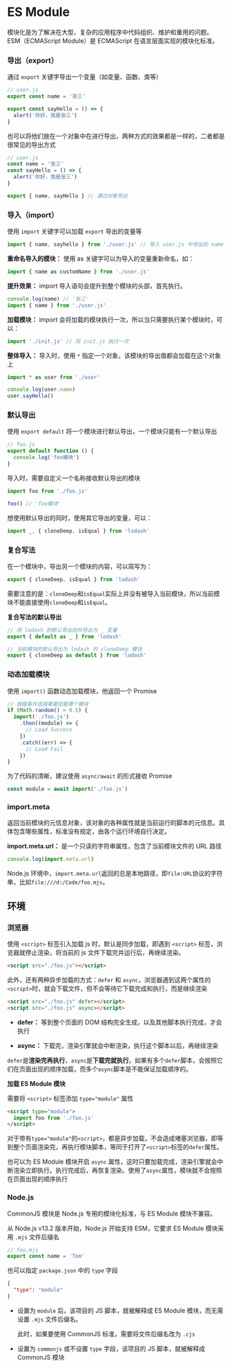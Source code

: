 # ES Module

模块化是为了解决在大型、复杂的应用程序中代码组织、维护和重用的问题。ESM（ECMAScript Module）是 ECMAScript 在语言层面实现的模块化标准。

### 导出（export）

通过 `export` 关键字导出一个变量（如变量、函数、类等）

```js
// user.js
export const name = '张三'

export const sayHello = () => {
  alert('你好，我是张三')
}
```

也可以将他们放在一个对象中在进行导出，两种方式的效果都是一样的，二者都是很常见的导出方式

```js
// user.js
const name = '张三'
const sayHello = () => {
  alert('你好，我是张三')
}

export { name, sayHello } // 通过对象导出
```

### 导入（import）

使用 `import` 关键字可以加载 `export` 导出的变量等

```js
import { name, sayhello } from './user.js' // 导入 user.js 中导出的 name 变量
```

**重命名导入的模块：** 使用 as 关键字可以为导入的变量重新命名，如：

```js
import { name as customName } from './user.js'
```

**提升效果：** import 导入语句会提升到整个模块的头部，首先执行。

```js
console.log(name) // '张三'
import { name } from './user.js'
```

**加载模块：** import 会将加载的模块执行一次，所以当只需要执行某个模块时，可以：

```js
import './init.js' // 将 init.js 执行一次
```

**整体导入：** 导入时，使用 `*` 指定一个对象，该模块的导出值都会加载在这个对象上

```js
import * as user from './user'

console.log(user.name)
user.sayHello()
```

### 默认导出

使用 `export default` 将一个模块进行默认导出，一个模块只能有一个默认导出

```js
// foo.js
export default function () {
  console.log('foo模块')
}
```

导入时，需要自定义一个名称接收默认导出的模块

```js
import foo from './foo.js'

foo() // 'foo模块'
```

想使用默认导出的同时，使用其它导出的变量，可以：

```js
import _, { cloneDeep, isEqual } from 'lodash'
```

### 复合写法

在一个模块中，导出另一个模块的内容，可以简写为：

```js
export { cloneDeep, isEqual } from 'lodash'
```

需要注意的是：`cloneDeep`和`isEqual`实际上并没有被导入当前模块，所以当前模块不能直接使用`cloneDeep`和`isEqual`。

**复合写法的默认导出**

```js
// 将 lodash 的默认导出向外导出为 _ 变量
export { default as _ } from 'lodash'

// 当前模块的默认导出为 lodash 的 cloneDeep 模块
export { cloneDeep as default } from 'lodash'
```

### 动态加载模块

使用 `import()` 函数动态加载模块，他返回一个 Promise

```js
// 根据条件选择需要加载哪个模块
if (Math.random() > 0.5) {
  import('./foo.js')
    .then((module) => {
      // Load Success
    })
    .catch((err) => {
      // Load Fail
    })
}
```

为了代码的清晰，建议使用 `async/await` 的形式接收 Promise

```js
const module = await import('./foo.js')
```

### import.meta

返回当前模块的元信息对象，该对象的各种属性就是当前运行的脚本的元信息。具体包含哪些属性，标准没有规定，由各个运行环境自行决定。

**import.meta.url：** 是一个只读的字符串属性，包含了当前模块文件的 URL 路径

```js
console.log(import.meta.url)
```

Node.js 环境中，`import.meta.url`返回的总是本地路径，即`file:URL`协议的字符串，比如`file:///d:/Code/foo.mjs`。

## 环境

### 浏览器

使用 `<script>` 标签引入加载 js 时，默认是同步加载，即遇到 `<script>` 标签，浏览器就停止渲染，将当前的 js 文件下载完并运行后，再继续渲染。

```html
<script src="./foo.js"></script>
```

此外，还有两种异步加载的方式：`defer` 和 `async`，浏览器遇到这两个属性的`<script>`时，就会下载文件，但不会等待它下载完成和执行，而是继续渲染

```html
<script src="./foo.js" defer></script>
<script src="./foo.js" async></script>
```

- **defer：** 等到整个页面的 DOM 结构完全生成，以及其他脚本执行完成，才会执行

- **async：** 下载完，渲染引擎就会中断渲染，执行这个脚本以后，再继续渲染

`defer`是**渲染完再执行**，`async`是**下载完就执行**。如果有多个`defer`脚本，会按照它们在页面出现的顺序加载，而多个`async`脚本是不能保证加载顺序的。

**加载 ES Module 模块**

需要将 `<script>` 标签添加 `type="module"` 属性

```html
<script type="module">
  import foo from './foo.js'
</script>
```

对于带有`type="module"`的`<script>`，都是异步加载，不会造成堵塞浏览器，即等到整个页面渲染完，再执行模块脚本，等同于打开了`<script>`标签的`defer`属性。

也可以为 ES Module 模块开启 `async` 属性，这时只要加载完成，渲染引擎就会中断渲染立即执行。执行完成后，再恢复渲染。使用了`async`属性，模块就不会按照在页面出现的顺序执行

### Node.js

CommonJS 模块是 Node.js 专用的模块化标准，与 ES Module 模块不兼容。

从 Node.js v13.2 版本开始，Node.js 开始支持 ESM，它要求 ES Module 模块采用 `.mjs` 文件后缀名

```js
// foo.mjs
export const name = 'Tom'
```

也可以指定 `package.json` 中的 `type` 字段

```json
{
  "type": "module"
}
```

- 设置为 `module` 后，该项目的 JS 脚本，就被解释成 ES Module 模块，而无需设置 `.mjs` 文件后缀名。

  此时，如果要使用 CommonJS 标准，需要将文件后缀名改为 `.cjs`

- 设置为 `commonjs` 或不设置 `type` 字段，该项目的 JS 脚本，就被解释成 CommonJS 模块
